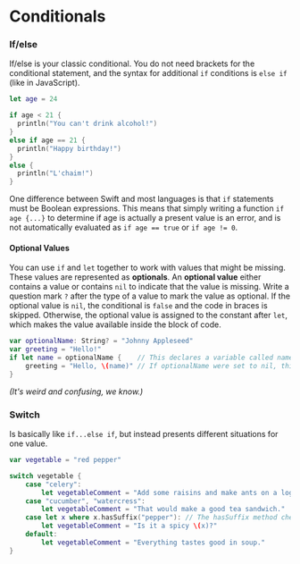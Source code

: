 # Conditionals

### If/else

If/else is your classic conditional. You do not need brackets for the conditional statement, and the syntax for additional `if` conditions is `else if` (like in JavaScript).
```swift
let age = 24

if age < 21 {
  println("You can't drink alcohol!")
}  
else if age == 21 {
  println("Happy birthday!")
}
else {
  println("L'chaim!")
}
```

One difference between Swift and most languages is that `if` statements must be Boolean expressions. This means that simply writing a function `if age {...}` to determine if age is actually a present value is an error, and is not automatically evaluated as `if age == true` or `if age != 0`. 

#### Optional Values

You can use `if` and `let` together to work with values that might be missing. These values are represented as **optionals**. An **optional value** either contains a value or contains `nil` to indicate that the value is missing. Write a question mark `?` after the type of a value to mark the value as optional. If the optional value is `nil`, the conditional is `false` and the code in braces is skipped. Otherwise, the optional value is assigned to the constant after `let`, which makes the value available inside the block of code.
```swift
var optionalName: String? = "Johnny Appleseed" 
var greeting = "Hello!"
if let name = optionalName {    // This declares a variable called name to check, which is set to optionalName.
    greeting = "Hello, \(name)" // If optionalName were set to nil, this part of the code would be skipped.
}
```
*(It's weird and confusing, we know.)*


### Switch

Is basically like `if...else if`, but instead presents different situations for one value.
```swift
var vegetable = "red pepper"

switch vegetable {
    case "celery":
        let vegetableComment = "Add some raisins and make ants on a log."
    case "cucumber", "watercress":
        let vegetableComment = "That would make a good tea sandwich."
    case let x where x.hasSuffix("pepper"): // The hasSuffix method checks the end of a string.
        let vegetableComment = "Is it a spicy \(x)?"
    default:
        let vegetableComment = "Everything tastes good in soup."
}
```
